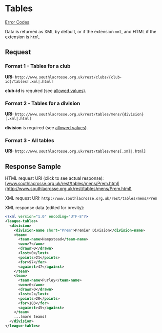 # Tables

[Error Codes](Errors.md)

Data is returned as XML by default, or if the extension `xml`, and HTML if the extension is `html`.

## Request

### Format 1 - Tables for a club

**URI:** `http://www.southlacrosse.org.uk/rest/clubs/{club-id}/tables[.xml|.html]`

**club-id** is required (see [allowed values](http://www.southlacrosse.org.uk/rest/#clubs)).

### Format 2 - Tables for a division

**URI:** `http://www.southlacrosse.org.uk/rest/tables/mens/{division}[.xml|.html]`

**division** is required (see [allowed values](http://www.southlacrosse.org.uk/rest/#divisions)).

### Format 3 - All tables

**URI:** `http://www.southlacrosse.org.uk/rest/tables/mens[.xml|.html]`

## Response Sample

HTML request URI (click to see actual response): [www.southlacrosse.org.uk/rest/tables/mens/Prem.html](http://www.southlacrosse.org.uk/rest/tables/mens/Prem.html)

XML request URI: `http://www.southlacrosse.org.uk/rest/tables/mens/Prem`

XML response data (edited for brevity):

```xml
<?xml version="1.0" encoding="UTF-8"?>
<league-tables>
  <division>
    <division-name short="Prem">Premier Division</division-name>
    <team>
      <team-name>Hampstead</team-name>
      <won>7</won>
      <drawn>0</drawn>
      <lost>0</lost>
      <points>21</points>
      <for>97</for>
      <against>47</against>
    </team>
    <team>
      <team-name>Purley</team-name>
      <won>6</won>
      <drawn>0</drawn>
      <lost>2</lost>
      <points>20</points>
      <for>103</for>
      <against>45</against>
    </team>
    ...(more teams)
  </division>
</league-tables>
```